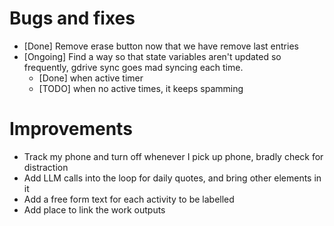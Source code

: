 # Bugs and fixes
- [Done] Remove erase button now that we have remove last entries
- [Ongoing] Find a way so that state variables aren't updated so frequently, gdrive sync goes mad syncing each time. 
    - [Done] when active timer 
    - [TODO] when no active times, it keeps spamming 


# Improvements
- Track my phone and turn off whenever I pick up phone, bradly check for distraction
- Add LLM calls into the loop for daily quotes, and bring other elements in it
- Add a free form text for each activity to be labelled
- Add place to link the work outputs